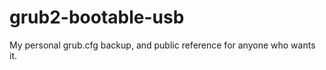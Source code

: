 grub2-bootable-usb
==================

My personal grub.cfg backup, and public reference for anyone who wants it.
